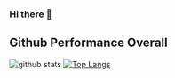 ### Hi there 👋

<!--
**maulanakurnia/maulanakurnia** is a ✨ _special_ ✨ repository because its `README.md` (this file) appears on your GitHub profile.

Here are some ideas to get you started:

- 🔭 I’m currently working on ...
- 🌱 I’m currently learning ...
- 👯 I’m looking to collaborate on ...
- 🤔 I’m looking for help with ...
- 💬 Ask me about ...
- 📫 How to reach me: ...
- 😄 Pronouns: ...
- ⚡ Fun fact: ...
-->

## Github Performance Overall

![github stats](https://github-readme-stats.vercel.app/api?username=maulanakurnia&show_icons=true)
[![Top Langs](https://github-readme-stats.vercel.app/api/top-langs/?username=maulanakurnia&layout=compact)](https://github.com/anuraghazra/github-readme-stats)

